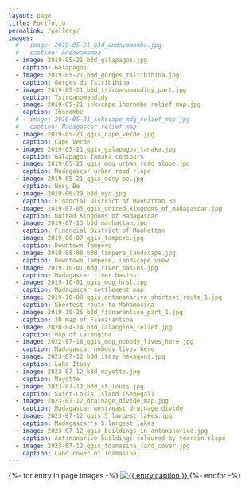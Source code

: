 ```yaml
---
layout: page
title: Portfolio
permalink: /gallery/
images:
  # - image: 2019-05-21_b3d_andavamamba.jpg
  #   caption: Andavamamba
  - image: 2019-05-21_b3d_galapagos.jpg
    caption: Galapagos
  - image: 2019-05-21_b3d_gorges_tsiribihina.jpg
    caption: Gorges du Tsiribihina
  - image: 2019-05-21_b3d_tsiroanomandidy_part.jpg
    caption: Tsiroanomandidy
  - image: 2019-05-21_inkscape_ihorombe_relief_map.jpg
    caption: Ihorombe
  # - image: 2019-05-21_inkscape_mdg_relief_map.jpg
  #   caption: Madagascar relief map
  - image: 2019-05-21_qgis_cape_verde.jpg
    caption: Cape Verde
  - image: 2019-05-21_qgis_galapagos_tanaka.jpg
    caption: Galapagos Tanaka contours
  - image: 2019-05-21_qgis_mdg_urban_road_slope.jpg
    caption: Madagascar urban road rlope
  - image: 2019-05-21_qgis_nosy-be.jpg
    caption: Nosy Be
  - image: 2019-06-29_b3d_nyc.jpg
    caption: Financial District of Manhattan 3D
  - image: 2019-07-05_qgis_united_kingdoms_of_madagascar.jpg
    caption: United Kingdoms of Madagascar
  - image: 2019-07-13_b3d_manhattan.jpg
    caption: Financial District of Manhattan
  - image: 2019-08-07_qgis_tampere.jpg
    caption: Downtown Tampere
  - image: 2019-08-08_b3d_tampere_landscape.jpg
    caption: Downtown Tampere, landscape view
  - image: 2019-10-01_mdg_river_basins.jpg
    caption: Madagascar river basins
  - image: 2019-10-01_qgis_mdg_hrsl.jpg
    caption: Madagascar settlement map
  - image: 2019-10-08_qgis_antananarivo_shortest_route_1.jpg
    caption: Shortest route to Mahamasina
  - image: 2019-10-26_b3d_fianarantsoa_part_1.jpg
    caption: 3D map of Fianarantsoa
  - image: 2020-04-14_b3d_lalangina_relief.jpg
    caption: Map of Lalangina
  - image: 2022-07-18_qgis_mdg_nobody_lives_here.jpg
    caption: Madagascar nobody lives here
  - image: 2023-07-12_b3d_itasy_hexagons.jpg
    caption: Lake Itasy
  - image: 2023-07-12_b3d_mayotte.jpg
    caption: Mayotte
  - image: 2023-07-12_b3d_st_louis.jpg
    caption: Saint-Louis Island (Senegal)
  - image: 2023-07-12_drainage_divide_map.jpg
    caption: Madagascar west/east drainage divide
  - image: 2023-07-12_qgis_5_largest_lakes.jpg
    caption: Madagascar's 5 largest lakes
  - image: 2023-07-12_qgis_buildings_in_antananarivo.jpg
    caption: Antananarivo buildings coloured by terrain slope
  - image: 2023-07-12_qgis_toamasina_land_cover.jpg
    caption: Land cover of Toamasina
---
```


<div id="imggallery" class="justified-gallery">
{%- for entry in page.images -%}
  <a href="/gallery_content/{{ entry.image }}">
    <img alt="{{ entry.caption }}" src="/gallery_content/thumb/{{ entry.image }}">
  </a>
{%- endfor -%}
</div>
